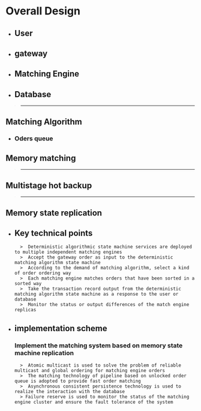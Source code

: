 # Overall Design
* ## User
* ## gateway 
* ## Matching Engine
* ## Database
> ------------------------
## Matching Algorithm
* ### Oders queue
## Memory matching
> --------------
## Multistage hot backup
> -------------------------------
## Memory state replication

* ##  Key technical points
        >  Deterministic algorithmic state machine services are deployed to multiple independent matching engines
        >  Accept the gateway order as input to the deterministic matching algorithm state machine
        >  According to the demand of matching algorithm, select a kind of order ordering way
        >  Each matching engine matches orders that have been sorted in a sorted way
        >  Take the transaction record output from the deterministic matching algorithm state machine as a response to the user or database
        >  Monitor the status or output differences of the match engine replicas
* ## implementation scheme
     ### Implement the matching system based on memory state machine replication
        >  Atomic multicast is used to solve the problem of reliable multicast and global ordering for matching engine orders
        >  The matching technology of pipeline based on unlocked order queue is adopted to provide fast order matching
        >  Asynchronous consistent persistence technology is used to realize the interaction with the database
        > Failure reserve is used to monitor the status of the matching engine cluster and ensure the fault tolerance of the system